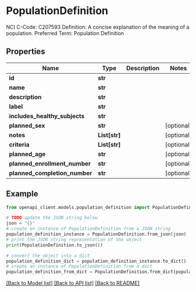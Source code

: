 # PopulationDefinition

NCI C-Code: C207593 Definition: A concise explanation of the meaning of a population. Preferred Term: Population Definition

## Properties

Name | Type | Description | Notes
------------ | ------------- | ------------- | -------------
**id** | **str** |  | 
**name** | **str** |  | 
**description** | **str** |  | 
**label** | **str** |  | 
**includes_healthy_subjects** | **str** |  | 
**planned_sex** | **str** |  | [optional] 
**notes** | **List[str]** |  | [optional] 
**criteria** | **List[str]** |  | [optional] 
**planned_age** | **str** |  | [optional] 
**planned_enrollment_number** | **str** |  | [optional] 
**planned_completion_number** | **str** |  | [optional] 

## Example

```python
from openapi_client.models.population_definition import PopulationDefinition

# TODO update the JSON string below
json = "{}"
# create an instance of PopulationDefinition from a JSON string
population_definition_instance = PopulationDefinition.from_json(json)
# print the JSON string representation of the object
print(PopulationDefinition.to_json())

# convert the object into a dict
population_definition_dict = population_definition_instance.to_dict()
# create an instance of PopulationDefinition from a dict
population_definition_from_dict = PopulationDefinition.from_dict(population_definition_dict)
```
[[Back to Model list]](../README.md#documentation-for-models) [[Back to API list]](../README.md#documentation-for-api-endpoints) [[Back to README]](../README.md)


